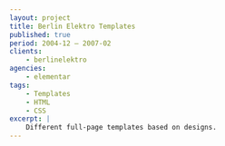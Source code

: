 ```yaml
---
layout: project
title: Berlin Elektro Templates
published: true
period: 2004-12 – 2007-02
clients:
    - berlinelektro
agencies:
    - elementar
tags:
    - Templates
    - HTML
    - CSS
excerpt: |
    Different full-page templates based on designs.
---
```

